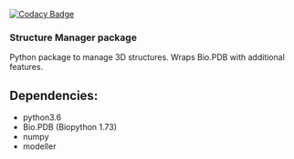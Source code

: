 [![Codacy Badge](https://api.codacy.com/project/badge/Grade/3dbc32af83244f1fba8961cfe059ae37)](https://www.codacy.com/app/jlgelpi/structure_manager?utm_source=mmb.irbbarcelona.org&amp;utm_medium=referral&amp;utm_content=gitlab/BioExcel/structure_manager&amp;utm_campaign=Badge_Grade)

### Structure Manager package
Python package to manage 3D structures. Wraps Bio.PDB with additional features.

## Dependencies:
* python3.6
* Bio.PDB (Biopython 1.73)
* numpy
* modeller
